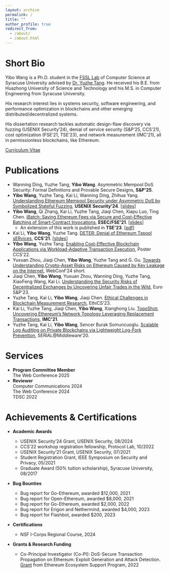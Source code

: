 ```yaml
---
layout: archive
permalink: /
title: ""
author_profile: true
redirect_from: 
  - /about/
  - /about.html
---
```


Short Bio
======
Yibo Wang is a Ph.D. student in the [FSSL Lab](https://tristartom.github.io/members.html) of Computer Science at Syracuse University advised by [Dr. Yuzhe Tang](https://tristartom.github.io/index.html). He received his B.E. from Huazhong University of Science and Technology and his M.S. in Computer Engineering from Syracuse University. 

His research interest lies in systems security, software engineering, and performance optimization in blockchains and other emerging distributed/decentralized systems. 
 
His dissertation research tackles automatic design-flaw discovery via fuzzing (USENIX Security’24), denial of service security (S&P’25, CCS’21), cost optimization (FSE’21, TSE’23), and network measurement (IMC'21), all in permissionless blockchains, like Ethereum.
    
[Curriculum Vitae](/assets/Yibo_CV.pdf)   


Publications
======
- Wanning Ding, Yuzhe Tang, **Yibo Wang**. Asymmetric Mempool DoS Security: Formal Definitions and Provable Secure Designs,  **S&P'25**.
- **Yibo Wang**, Yuzhe Tang, Kai Li, Wanning Ding, Zhihua Yang. [Understanding Ethereum Mempool Security under Asymmetric DoS by Symbolized Stateful Fuzzing](https://www.usenix.org/system/files/usenixsecurity24-wang-yibo.pdf), **USENIX Security'24**. [[slides](https://www.usenix.org/system/files/usenixsecurity24_slides-wang-yibo.pdf)]
- **Yibo Wang**, Qi Zhang, Kai Li, Yuzhe Tang, Jiaqi Chen, Xiapu Luo, Ting Chen. [iBatch: Saving Ethereum Fees via Secure and Cost-Effective Batching of Smart-Contract Invocations](https://dl.acm.org/doi/pdf/10.1145/3468264.3468568), **ESEC/FSE'21**. [[slides](https://docs.google.com/presentation/d/1BAbKc0El5ccnSwowvgFECqgYMjrKFBS-aQMwgGJBYfo/edit#slide=id.gfb81233821_0_0)] 
     - An extension of this work is published in **TSE'23**. [[pdf](https://ieeexplore.ieee.org/abstract/document/10018598)]
- Kai Li, **Yibo Wang**, Yuzhe Tang. [DETER: Denial of Ethereum Txpool sERvices](https://dl.acm.org/doi/10.1145/3460120.3485369), **CCS'21**. [[slides](https://docs.google.com/presentation/d/1geTDmLd-Q78fwN9gy-qvO5XDjb3sIPuWy3bO0T5ZECM/edit#slide=id.gfb8e1818a2_0_0)]
- **Yibo Wang**, Yuzhe Tang. [Enabling Cost-Effective Blockchain Applications via Workload-Adaptive Transaction Execution](https://dl.acm.org/doi/pdf/10.1145/3548606.3563505), Poster CCS'22. 
- Yuxuan Zhou, Jiaqi Chen, **Yibo Wang**, Yuzhe Tang and G. Gu. [Towards Understanding Crypto-Asset Risks on Ethereum Caused by Key Leakage on the Internet](https://dl.acm.org/doi/10.1145/3589335.3651573), WebConf'24 short.
- Jiaqi Chen, **Yibo Wang**, Yuxuan Zhou, Wanning Ding, Yuzhe Tang, XiaoFeng Wang, Kai Li. [Understanding the Security Risks of Decentralized Exchanges by Uncovering Unfair Trades in the Wild](https://ieeexplore.ieee.org/document/10190515), Euro S&P'23.
- Yuzhe Tang, Kai Li, **Yibo Wang**, Jiaqi Chen. [Ethical Challenges in Blockchain Measurement Research](https://www.ndss-symposium.org/wp-content/uploads/2023/02/ethics2023-235725-paper.pdf), EthiCS'23.
- Kai Li, Yuzhe Tang, Jiaqi Chen, **Yibo Wang**, Xianghong Liu. [TopoShot: Uncovering Ethereum’s Network Topology Leveraging Replacement Transactions](https://dl.acm.org/doi/abs/10.1145/3487552.3487814), **IMC'21**.
- Yuzhe Tang, Kai Li, **Yibo Wang**, Sencer Burak Somuncuoglu. [Scalable Log Auditing on Private Blockchains via Lightweight Log-Fork Prevention](https://dl.acm.org/doi/10.1145/3429884.3430032), SERIAL@Middleware'20.



Services
======
- **Program Committee Member**   
  The Web Conference 2025
- **Reviewer**    
  Computer Communications 2024  
  The Web Conference 2024  
  TDSC 2022  

Achievements & Certifications
======
- **Academic Awards**  
  - USENIX Security’24 Grant, USENIX Security, 08/2024  
  - CCS’22 workshop registration fellowship, Protocol Lab, 10/2022  
  - USENIX Security’21 Grant, USENIX Security, 07/2021  
  - Student Registration Grant, IEEE Symposium on Security and Privacy, 05/2021  
  - Graduate Award (50% tuition scholarship), Syracuse University, 08/2017     
- **Bug Bounties**  
  - Bug report for Go-Ethereum, awarded $12,000, 2021  
  - Bug report for Open-Ethereum, awarded $8,000, 2021  
  - Bug report for Go-Ethereum, awarded $2,000, 2022  
  - Bug report for Erigon and Nethermind, awarded $4,000, 2023  
  - Bug report for Flashbot, awarded $200, 2023  
- **Certifications**      
  - NSF I-Corps Regional Course, 2024

- **Grants & Research Funding**    
  - Co-Principal Investigator (Co-PI): DoS-Secure Transaction Propagation on Ethereum: Exploit Generation and Attack Detection.    
  [Grant](https://blog.ethereum.org/2022/07/29/academic-grants-grantee-announce) from Ethereum Ecosystem Support Program, 2022    

